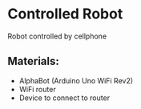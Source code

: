 # Controlled Robot
Robot controlled by cellphone

## Materials:
* AlphaBot (Arduino Uno WiFi Rev2) 
* WiFi router
* Device to connect to router

